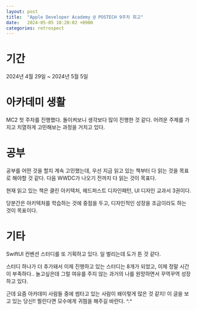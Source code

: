 ```yaml
---
layout: post
title:  "Apple Developer Academy @ POSTECH 9주차 회고"
date:   2024-05-05 10:20:02 +0900
categories: retrospect
---
```


# 기간
2024년 4월 29일 ~ 2024년 5월 5일

# 아카데미 생활
MC2 첫 주차를 진행했다. 돌이켜보니 생각보다 많이 진행한 것 같다. 어려운 주제를 가지고 치열하게 고민해보는 과정을 거치고 있다.

# 공부
공부를 어떤 것을 할지 계속 고민했는데, 우선 지금 읽고 있는 책부터 다 읽는 것을 목표로 해야할 것 같다. 다음 WWDC가 나오기 전까지 다 읽는 것이 목표다.

현재 읽고 있는 책은 클린 아키텍처, 헤드퍼스트 디자인패턴, UI 디자인 교과서 3권이다.

당분간은 아키텍처를 학습하는 것에 중점을 두고, 디자인적인 성장을 조금이라도 하는 것이 목표이다.

# 기타
SwiftUI 컨벤션 스터디를 또 기획하고 있다. 일 벌리는데 도가 튼 것 같다.

스터디 하나가 더 추가돼서 이제 진행하고 있는 스터디는 8개가 되었고, 이제 정말 시간이 부족하다.. 놀고싶은데 그럴 여유를 주지 않는 과거의 나를 원망하면서 꾸역꾸역 성장하고 있다.

근데 요즘 아카데미 사람들 중에 썸타고 있는 사람이 왜이렇게 많은 것 같지! 이 글을 보고 있는 당신!! 찔린다면 모수에게 귀띔을 해주길 바란다. ^.^
